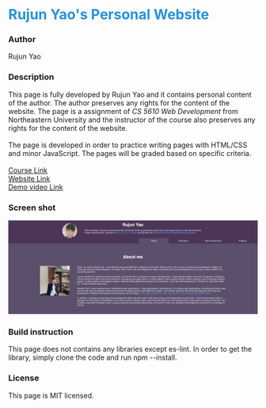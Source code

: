 <h1 style="color: #2892d7">Rujun Yao's Personal Website</h1>
<h3>Author</h3>
<p>Rujun Yao</p>
<h3>Description</h3>
<p>This page is fully developed by Rujun Yao and it contains personal content of the author. The author preserves any 
rights for the content of the website. The page is a assignment of <i>CS 5610 Web Development</i> from Northeastern
University and the instructor of the course also preserves any rights for the content of the website.<br><br> The page is 
developed in order to practice writing pages with HTML/CSS and minor JavaScript. The pages will be graded based on 
specific criteria. <br><br><a href="https://johnguerra.co/classes/webDevelopment_fall_2020/">Course Link </a>
<br><a href="http://rujunyao.com/">Website Link</a>
<br><a href="https://youtu.be/BbIGwdDf9Ag">Demo video Link</a>

</p>
<h3>Screen shot</h3>
<img src="screenshots/1.png" alt="screenshot">
<h3>Build instruction</h3>
<p>This page does not contains any libraries except es-lint. In order to get the library, simply clone the code
and run npm --install. </p>
<h3>License</h3>
<p>This page is MIT licensed. </p>
